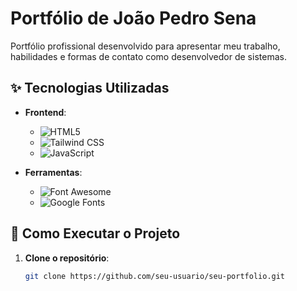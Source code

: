 # Portfólio de João Pedro Sena

Portfólio profissional desenvolvido para apresentar meu trabalho, habilidades e formas de contato como desenvolvedor de sistemas.

## ✨ Tecnologias Utilizadas

- **Frontend**:
  - ![HTML5](https://img.shields.io/badge/HTML5-E34F26?style=flat&logo=html5&logoColor=white)
  - ![Tailwind CSS](https://img.shields.io/badge/Tailwind_CSS-38B2AC?style=flat&logo=tailwind-css&logoColor=white)
  - ![JavaScript](https://img.shields.io/badge/JavaScript-F7DF1E?style=flat&logo=javascript&logoColor=black)

- **Ferramentas**:
  - ![Font Awesome](https://img.shields.io/badge/Font_Awesome-528DD7?style=flat&logo=font-awesome&logoColor=white)
  - ![Google Fonts](https://img.shields.io/badge/Google_Fonts-4285F4?style=flat&logo=google-fonts&logoColor=white)

## 🚀 Como Executar o Projeto

1. **Clone o repositório**:
   ```bash
   git clone https://github.com/seu-usuario/seu-portfolio.git